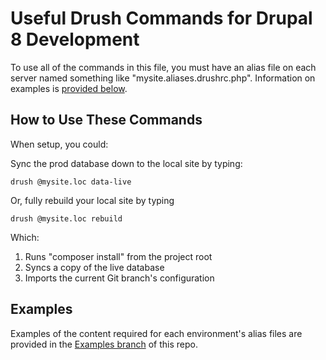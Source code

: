 # Useful Drush Commands for Drupal 8 Development
To use all of the commands in this file, you must have an alias file on each server named something like "mysite.aliases.drushrc.php". Information on examples is [provided below](#examples).

## How to Use These Commands
When setup, you could:

Sync the prod database down to the local site by typing:

`drush @mysite.loc data-live`

Or, fully rebuild your local site by typing

`drush @mysite.loc rebuild`

Which:

1. Runs "composer install" from the project root
2. Syncs a copy of the live database
3. Imports the current Git branch's configuration

## Examples
Examples of the content required for each environment's alias files are provided in the [Examples branch](https://github.com/ModulesUnraveled/Drush-Shell-Aliases/tree/examples) of this repo.
